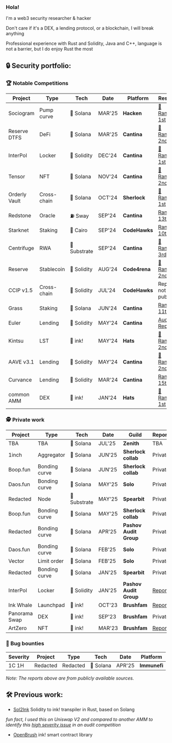 ### Hola!

I'm a web3 security researcher & hacker

Don't care if it's a DEX, a lending protocol, or a blockchain, I will break anything

Professional experience with Rust and Solidity, Java and C++, language is not a barrier, but I do enjoy Rust the most

## 🔒 Security portfolio:

### 🏆 Notable Competitions

| Project       | Type        | Tech         | Date   | Platform      | Result                                                                                                                                     |
| ------------- | ----------- | ------------ | ------ | ------------- | ------------------------------------------------------------------------------------------------------------------------------------------ |
| Sociogram     | Pump curve  | 🦀 Solana    | MAR'25 | **Hacken**    | [🥇 Rank: 1st](https://hackenproof.com/audit-programs/sociogram-dualdefense-audit?tab=hackers)                                             |
| Reserve DTFS  | DeFi        | 🦀 Solana    | MAR'25 | **Cantina**   | [🥈 Rank: 2nd](https://cantina.xyz/competitions/8b94becd-54e7-41cd-88e6-caae7becc76a/leaderboard)                                          |
| InterPol      | Locker      | 💎 Solidity  | DEC'24 | **Cantina**   | [🥇 Rank: 1st](https://cantina.xyz/competitions/55023131-27df-44e4-af46-bec298d0fa8e/leaderboard)                                          |
| Tensor        | NFT         | 🦀 Solana    | NOV'24 | **Cantina**   | [🥈 Rank: 2nd](https://cantina.xyz/competitions/21787352-de2c-4a77-af09-cc0a250d1f04/leaderboard)                                          |
| Orderly Vault | Cross-chain | 🦀 Solana    | OCT'24 | **Sherlock**  | [🥇 Rank: 1st](https://audits.sherlock.xyz/contests/524?filter=results)                                                                    |
| Redstone      | Oracle      | ⛽ Sway      | SEP'24 | **Cantina**   | [Rank: 13th](https://cantina.xyz/competitions/8337db39-e04e-470d-8090-0cfb9a7ec2dd/leaderboard)                                            |
| Starknet      | Staking     | 🔮 Cairo     | SEP'24 | **CodeHawks** | [Rank: 10th](https://codehawks.cyfrin.io/c/2024-09-starknet-staking/results?lt=contest&page=1&sc=reward&sj=reward&t=leaderboard)           |
| Centrifuge    | RWA         | 🦀 Substrate | SEP'24 | **Cantina**   | [🥉 Rank: 3rd](https://cantina.xyz/leaderboard/a0a58a8b-247e-4203-b3cb-476ded9d5515)                                                       |
| Reserve       | Stablecoin  | 💎 Solidity  | AUG'24 | **Code4rena** | [🥈 Rank: 2nd](https://code4rena.com/audits/2024-07-reserve-core)                                                                          |
| CCIP v1.5     | Cross-chain | 💎 Solidity  | JUL'24 | **CodeHawks** | Report not public                                                                                                                          |
| Grass         | Staking     | 🦀 Solana    | JUN'24 | **Cantina**   | [Rank: 11th](https://cantina.xyz/leaderboard/3211ee0d-133f-43a0-837e-8dc1ecfaa424)                                                         |
| Euler         | Lending     | 💎 Solidity  | MAY'24 | **Cantina**   | [Audit Report](https://github.com/euler-xyz/ethereum-vault-connector/blob/master/audits/Euler%20Cantina%20Code%20Competition%20report.pdf) |
| Kintsu        | LST         | 🦀 ink!      | MAY'24 | **Hats**      | [🥈 Rank: 2nd](https://app.hats.finance/audit-competitions/kintsu-0x7d70f9442af3a9a0a734fa6a1b4857f25518e9d2/leaderboard)                  |
| AAVE v3.1     | Lending     | 💎 Solidity  | MAY'24 | **Cantina**   | [🥈 Rank: 2nd](https://cantina.xyz/competitions/5ffcedec-7e2e-4717-a3e4-e9041ca541c2/leaderboard)                                          |
| Curvance      | Lending     | 💎 Solidity  | MAR'24 | **Cantina**   | [Rank: 15th](https://cantina.xyz/competitions/ac757733-81a4-43c7-8f49-17c5b135cdff/leaderboard)                                            |
| common AMM    | DEX         | 🦀 ink!      | JAN'24 | **Hats**      | [🥇 Rank: 1st](https://app.hats.finance/audit-competitions/alephzeroamm-0x0d88a9ece90994ecb3ba704730819d71c139f60f/leaderboard)            |

### 🕵️ Private work

| Project       | Type          | Tech         | Date   | Guild                  | Report                                                                                                  |
| ------------- | ------------- | ------------ | ------ | ---------------------- | ------------------------------------------------------------------------------------------------------- |
| TBA           | TBA           | 🦀 Solana    | JUL'25 | **Zenith**             | TBA                                                                                                     |
| 1inch         | Aggregator    | 🦀 Solana    | JUN'25 | **Sherlock collab**    | Private                                                                                                 |
| Boop.fun      | Bonding curve | 🦀 Solana    | JUN'25 | **Sherlock collab**    | Private                                                                                                 |
| Daos.fun      | Bonding curve | 🦀 Solana    | MAY'25 | **Solo**               | Private                                                                                                 |
| Redacted      | Node          | 🦀 Substrate | MAY'25 | **Spearbit**           | Private                                                                                                 |
| Boop.fun      | Bonding curve | 🦀 Solana    | MAY'25 | **Sherlock collab**    | Private                                                                                                 |
| Redacted      | Bonding curve | 🦀 Solana    | APR'25 | **Pashov Audit Group** | Private                                                                                                 |
| Daos.fun      | Bonding curve | 🦀 Solana    | FEB'25 | **Solo**               | Private                                                                                                 |
| Vector        | Limit order   | 🦀 Solana    | FEB'25 | **Solo**               | Private                                                                                                 |
| Redacted      | Bonding curve | 🦀 Solana    | JAN'25 | **Spearbit**           | Private                                                                                                 |
| InterPol      | Locker        | 💎 Solidity  | JAN'25 | **Pashov Audit Group** | [Report](https://github.com/pashov/audits/blob/master/team/pdf/Interpol-security-review_2024-12-24.pdf) |
| Ink Whale     | Launchpad     | 🦀 ink!      | OCT'23 | **Brushfam**           | [Report](https://tinyurl.com/inkwhale)                                                                  |
| Panorama Swap | DEX           | 🦀 ink!      | SEP'23 | **Brushfam**           | Private                                                                                                 |
| ArtZero       | NFT           | 🦀 ink!      | MAR'23 | **Brushfam**           | [Report](https://tinyurl.com/artzero)                                                                   |

### 🐛 Bug bounties

| Severity | Project  | Type     | Tech      | Date   | Platform     |
| -------- | -------- | -------- | --------- | ------ | ------------ |
| 1C 1H    | Redacted | Redacted | 🦀 Solana | APR'25 | **Immunefi** |

_Note: The reports above are from publicly available sources._

## 🛠️ Previous work:

- [Sol2Ink](https://github.com/Brushfam/sol2ink) Solidity to ink! transpiler in Rust, based on Solang

_fun fact, I used this on Uniswap V2 and compared to another AMM to identify this [high severity issue](https://github.com/hats-finance/AlephZeroAMM-0x0d88a9ece90994ecb3ba704730819d71c139f60f/issues/37) in an audit competition_

- [OpenBrush](https://github.com/Brushfam/openbrush-contracts) ink! smart contract library
